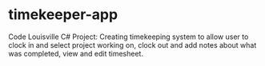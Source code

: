 # timekeeper-app
Code Louisville C# Project: Creating timekeeping system to allow user to clock in and select project working on, clock out and add notes about what was completed, view and edit timesheet.

